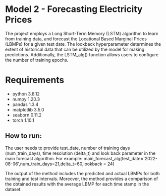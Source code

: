 # Model 2 - Forecasting Electricity Prices

The project employs a Long Short-Term Memory (LSTM) algorithm to learn from training data, and forecast the Locational Based Marginal Prices (LBMPs) for a given test date. The lookback hyperparameter determines the extent of historical data that can be utilized by the model for making predictions. Additionally, the LSTM_alg() function allows users to configure the number of training epochs. 

# Requirements
- python 3.8.12
- numpy 1.20.3
- pandas 1.3.4
- matplotlib 3.5.0
- seaborn 0.11.2
- torch 1.10.1





## How to run:

The user needs to provide test_date, number of training days (num_train_days), time resolution (delta_t) and look back parameter in the main forecast algorithm. For example:
main_forecast_alg(test_date='2022-08-06',num_train_days=21,delta_t=60,lookback = 24)
	


The output of the method includes the predicted and actual LBMPs for both training and test intervals. Moreover, the method provides a comparison of the obtained results with the average LBMP for each time stamp in the dataset.
